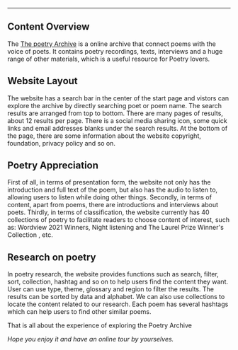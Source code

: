 ---
## Content Overview
The [The poetry Archive](https://poetryarchive.org/) is a online archive that connect poems with the voice of poets. It contains poetry recordings, texts, interviews and a huge range of other materials, which is a useful resource for Poetry lovers.

## Website Layout
The website has a search bar in the center of the start page and vistors can explore the archive by directly searching poet or poem name. The search results are arranged from top to bottom. There are many pages of results, about 12 results per page. There is a social media sharing icon, some quick links and email addresses blanks under the search results. At the bottom of the page, there are some information about the website copyright, foundation, privacy policy and so on.

## Poetry Appreciation
First of all, in terms of presentation form, the website not only has the introduction and full text of the poem, but also has the audio to listen to, allowing users to listen while doing other things. Secondly, in terms of content, apart from poems, there are introductions and interviews about poets. Thirdly, in terms of classification, the website currently has 40 collections of poetry to facilitate readers to choose content of interest, such as: Wordview 2021 Winners, Night listening and The Laurel Prize Winner's Collection , etc.

## Research on poetry

In poetry research, the website provides functions such as search, filter, sort, collection, hashtag and so on to help users find the content they want. User can use type, theme, glossary and region to filter the results. The results can be sorted by data and alphabet. We can also use collections to locate the content related to our research. Each poem has several hashtags which can help users to find other similar poems.


That is all about the experience of exploring the Poetry Archive

*Hope you enjoy it and have an online tour by yourselves.*

